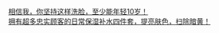   
[相信我，你坚持这样洗脸，至少能年轻10岁！](http://www.dianyue.me/archives/315/o7t1czjujd0ft5ox/)  
[拥有超多忠实顾客的日常保湿补水四件套，提亮肤色，扫除暗黄！](http://www.dianyue.me/archives/483/drwzsjpwgn4p41c9/)